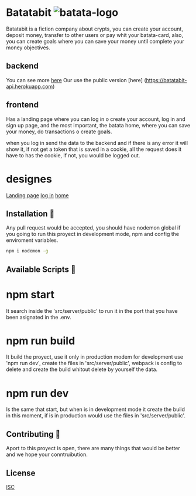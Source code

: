 # Batatabit ![batata-logo](https://cript-conf.herokuapp.com/assets/batata.svg) 
Batatabit is a fiction company about crypts, you can create your account, deposit money, transfer to other users or pay whit your batata-card, also, you can create goals where you can save your money until complete your money objectives.

## backend
You can see more [here]( https://github.com/bueno12223/batata-bit-API)
Our use the public version [here] (https://batatabit-api.herokuapp.com)
## frontend
Has a landing page where you can log in o create your account, log in and sign up page, and the most important, the batata home, where you can save your money, do transactions o create goals.

when you log in send the data to the backend and if there is any error it will show it, if not get a token that is saved in a cookie, all the request does it have to has the cookie, if not, you would be logged out.

# designes
[Landing page]()
[log in]()
[home]()

## Installation :wrench:
Any pull request would be accepted, you should have nodemon global if you going to run this proyect in development mode, npm and config the enviroment variables.

```bash
npm i nodemon -g
```
## Available Scripts :file_folder:
# npm start
It search inside the 'src/server/public' to run it in the port that you have been asignated in the .env.

# npm run build
It build the proyect, use it only in production modem for development use 'npm run dev', create the files in 'src/server/public', webpack is config to delete and create the build whitout delete by yourself the data.

# npm run dev
Is the same that start, but when is in development mode it create the build in this moment, if is in production would use the files in 'src/server/public'.

## Contributing :busts_in_silhouette:
Aport to this proyect is open, there are many things that would be better and we hope your conntruibution.

## License
[ISC](https://opensource.org/licenses/ISC)